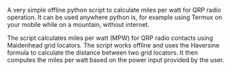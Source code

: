 A very simple offline python script to calculate miles per watt for QRP radio operation. It can be used anywhere python is, for example using Termux on your mobile while on a mountain, without internet. 

The script calculates miles per watt (MPW) for QRP radio contacts using Maidenhead grid locators. 
The script works offline and uses the Haversine formula to calculate the distance between two grid locators. It then computes the miles per watt based on the power input provided by the user.
